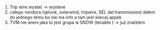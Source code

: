 1. Trip wire wysłać -> wysłane
2. całego vendora (splunk, solarwind, tripwire, SEL dal transmission) dałem do jednego temu bo nie ma info a tam jest wiecej appek
3. TVM nie wiem jaka to jest grupa w SNOW (tenable ) -> już znalzłem 